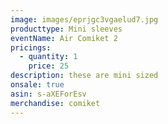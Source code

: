 ```yaml
---
image: images/eprjgc3vgaelud7.jpg
producttype: Mini sleeves
eventName: Air Comiket 2
pricings:
  - quantity: 1
    price: 25
description: these are mini sized
onsale: true
asin: s-aXEForEsv
merchandise: comiket
---
```

